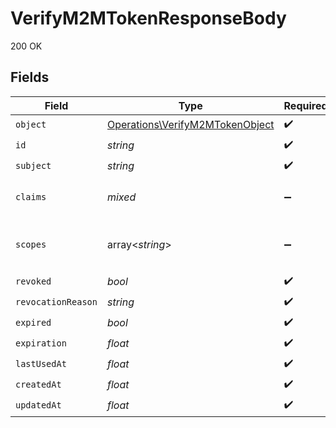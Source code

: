 # VerifyM2MTokenResponseBody

200 OK


## Fields

| Field                                                                              | Type                                                                               | Required                                                                           | Description                                                                        | Example                                                                            |
| ---------------------------------------------------------------------------------- | ---------------------------------------------------------------------------------- | ---------------------------------------------------------------------------------- | ---------------------------------------------------------------------------------- | ---------------------------------------------------------------------------------- |
| `object`                                                                           | [Operations\VerifyM2MTokenObject](../../Models/Operations/VerifyM2MTokenObject.md) | :heavy_check_mark:                                                                 | N/A                                                                                |                                                                                    |
| `id`                                                                               | *string*                                                                           | :heavy_check_mark:                                                                 | N/A                                                                                | mt_f7f0ba8c3b4843ce7d85fcdd5e71853e                                                |
| `subject`                                                                          | *string*                                                                           | :heavy_check_mark:                                                                 | N/A                                                                                | mch_2xhFjEI5X2qWRvtV13BzSj8H6Dk                                                    |
| `claims`                                                                           | *mixed*                                                                            | :heavy_minus_sign:                                                                 | N/A                                                                                | {<br/>"important_metadata": "Some useful data"<br/>}                               |
| `scopes`                                                                           | array<*string*>                                                                    | :heavy_minus_sign:                                                                 | N/A                                                                                | [<br/>"mch_2xhFjEI5X2qWRvtV13BzSj8H6Dk",<br/>"mch_2yGkLpQ7Y3rXSwtU24CzTk9I7Em"<br/>] |
| `revoked`                                                                          | *bool*                                                                             | :heavy_check_mark:                                                                 | N/A                                                                                | false                                                                              |
| `revocationReason`                                                                 | *string*                                                                           | :heavy_check_mark:                                                                 | N/A                                                                                | Revoked by user                                                                    |
| `expired`                                                                          | *bool*                                                                             | :heavy_check_mark:                                                                 | N/A                                                                                | false                                                                              |
| `expiration`                                                                       | *float*                                                                            | :heavy_check_mark:                                                                 | N/A                                                                                | 1716883200                                                                         |
| `lastUsedAt`                                                                       | *float*                                                                            | :heavy_check_mark:                                                                 | N/A                                                                                | 1716883200                                                                         |
| `createdAt`                                                                        | *float*                                                                            | :heavy_check_mark:                                                                 | N/A                                                                                | 1716883200                                                                         |
| `updatedAt`                                                                        | *float*                                                                            | :heavy_check_mark:                                                                 | N/A                                                                                | 1716883200                                                                         |